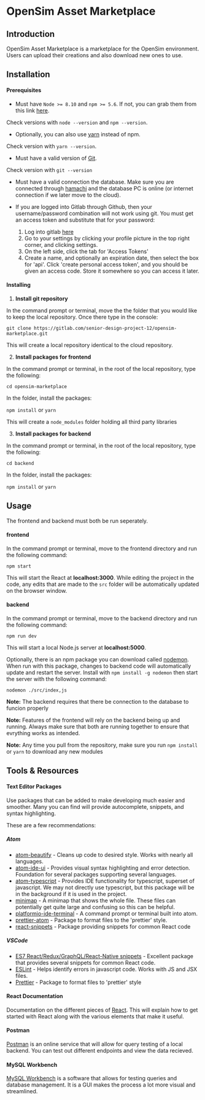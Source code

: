 # OpenSim Asset Marketplace

## Introduction
OpenSim Asset Marketplace is a marketplace for the OpenSim environment. Users can upload their creations and also download new ones to use.

## Installation
#### Prerequisites
* Must have `Node >= 8.10` and `npm >= 5.6`. If not, you can grab them from this link [here](https://nodejs.org/en/).

Check versions with `node --version` and `npm --version`.

* Optionally, you can also use [yarn](https://classic.yarnpkg.com/en/docs/install) instead of npm.

Check version with `yarn --version`.

* Must have a valid version of [Git](https://git-scm.com/).

Check version with `git --version`

* Must have a valid connection the database. Make sure you are connected through [hamachi](https://www.vpn.net/) and the database PC is online (or internet connection if we later move to the cloud).

* If you are logged into Gitlab through Github, then your username/password combination will not work using git. You must get an access token and substitute that for your password:
    1. Log into gitlab [here](https://gitlab.com/users/sign_in)
    2. Go to your settings by clicking your profile picture in the top right corner, and clicking settings.
    3. On the left side, click the tab for 'Access Tokens'
    4. Create a name, and optionally an expiration date, then select the box for 'api'. Click 'create personal access token', and you should be given an access code. Store it somewhere so you can access it later.


#### Installing
1. __Install git repository__

In the command prompt or terminal, move the the folder that you would like to keep the local repository. Once there type in the console: 

`git clone https://gitlab.com/senior-design-project-12/opensim-marketplace.git`

This will create a local repository identical to the cloud repository.

2. __Install packages for frontend__

In the command prompt or terminal, in the root of the local repository, type the following:

`cd opensim-marketplace`

In the folder, install the packages:

`npm install` or `yarn`

This will create a `node_modules` folder holding all third party libraries

3. __Install packages for backend__

In the command prompt or terminal, in the root of the local repository, type the following:

`cd backend`

In the folder, install the packages:

`npm install` or `yarn`

## Usage
The frontend and backend must both be run seperately.

#### frontend
In the command prompt or terminal, move to the frontend directory and run the following command:

`npm start`

This will start the React at __localhost:3000__. 
While editing the project in the code, any edits that are made to the `src` folder will be automatically updated on the browser window.

#### backend
In the command prompt or terminal, move to the backend directory and run the following command:

`npm run dev`

This will start a local Node.js server at __localhost:5000__.

Optionally, there is an npm package you can download called [nodemon](https://www.npmjs.com/package/nodemon). When run with this package, changes to backend code will automatically update and restart the server. Install with `npm install -g nodemon` then start the server with the following command:

`nodemon ./src/index,js`

__Note:__ The backend requires that there be connection to the database to funcion properly

__Note:__ Features of the frontend will rely on the backend being up and running. Always make sure that both are running together to ensure that evrything works as intended.

__Note:__ Any time you pull from the repository, make sure you run `npm install` or `yarn` to download any new modules

## Tools & Resources


#### Text Editor Packages
Use packages that can be added to make developing much easier and smoother. Many you can find will provide autocomplete, snippets, and syntax highlighting.

These are a few recommendations:
##### Atom
* [atom-beautify](https://atom.io/packages/atom-beautify) - Cleans up code to desired style. Works with nearly all languages.
* [atom-ide-ui](https://atom.io/packages/atom-ide-ui) - Provides visual syntax highlighting and error detection. Foundation for several packages supporting several languages.
* [atom-typescript](https://atom.io/packages/atom-typescript) - Provides IDE functionality for typescript, superset of javascript. We may not directly use typescript, but this package will be in the background if it is used in the project.
* [minimap](https://atom.io/users/atom-minimap) - A minimap that shows the whole file. These files can potentially get quite large and confusing so this can be helpful.
* [platformio-ide-terminal](https://atom.io/packages/platformio-ide-terminal) - A command prompt or terminal built into atom.
* [prettier-atom](https://atom.io/packages/prettier-atom) - Package to format files to the 'prettier' style.
* [react-snippets](https://atom.io/packages/react-snippets) - Package providing snippets for common React code

##### VSCode
* [ES7 React/Redux/GraphQL/React-Native snippets](https://marketplace.visualstudio.com/items?itemName=dsznajder.es7-react-js-snippets) - Excellent package that provides several snippets for common React code.
* [ESLint](https://marketplace.visualstudio.com/items?itemName=dbaeumer.vscode-eslint) - Helps identify errors in javascript code. Works with JS and JSX files.
* [Prettier](https://marketeplace.visualstudio.com/items?itemName=esbenp.prettier-vscode) - Package to format files to 'prettier' style


#### React Documentation
Documentation on the different pieces of [React](https://reactjs.org/docs/getting-started.html). This will explain how to get started with React along with the various elements that make it useful.

#### Postman
[Postman](https://www.postman.com/) is an online service that will allow for query testing of a local backend. You can test out different endpoints and view the data recieved.

#### MySQL Workbench
[MySQL Workbench](https://www.mysql.com/products/workbench/) is a software that allows for testing queries and database management. It is a GUI makes the process a lot more visual and streamlined.

